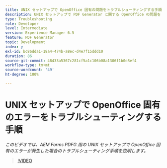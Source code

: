 ```yaml
---
title: UNIX セットアップで OpenOffice 固有の問題をトラブルシューティングする手順
description: UNIX セットアップで PDF Generator に関する OpenOffice の問題をトラブルシューティングします。
type: Troubleshooting
role: Developer
level: Intermediate
version: Experience Manager 6.5
feature: PDF Generator
topic: Development
index: y
exl-id: bc86dda1-18a4-474b-a8ec-d4e7f15ddd10
duration: 86
source-git-commit: 48433a5367c281cf5a1c106b08a1306f1b0e8ef4
workflow-type: tm+mt
source-wordcount: '49'
ht-degree: 100%

---
```


# UNIX セットアップで OpenOffice 固有のエラーをトラブルシューティングする手順

*このビデオでは、AEM Forms PDFG 用の UNIX セットアップで OpenOffice 固有のエラーが発生した場合のトラブルシューティング手順を説明します。*

>[!VIDEO](https://video.tv.adobe.com/v/335551?quality=12&learn=on)
